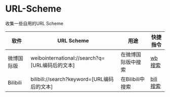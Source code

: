 # URL-Scheme
收集一些自用的URL Scheme

软件|URL Scheme|用途|快捷指令
|---|---|---|---|
微博国际版|weibointernational://search?q=[URL编码后的文本]|在微博国际版中搜索|[wb搜索](https://www.icloud.com/shortcuts/c8e472d5117842e3aba32a1c898dc0f1)
Bilibili|bilibili://search?keyword=[URL编码后的文本]|在Bilibili中搜索|[bili搜索](https://www.icloud.com/shortcuts/1182fb02856340ada8da8208f336a374)
